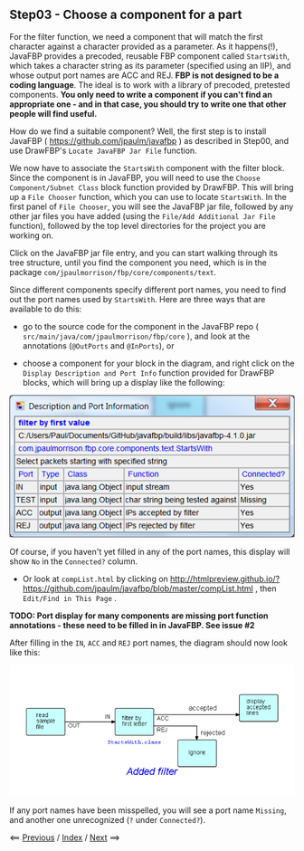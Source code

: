 <link href="../style.css" rel="stylesheet" type="text/css">

## Step03 - Choose a component for a part

For the filter function, we need a component that will match the first character against a character provided as a parameter. As it happens(!), JavaFBP provides a precoded, reusable FBP component called `StartsWith`, which takes a character string as its parameter (specified using an IIP), and whose output port names are ACC and REJ.  **FBP is not designed to be a coding language**.  The ideal is to work with a library of precoded, pretested components.  **You only need to write a component if you can't find an appropriate one - and in that case, you should try to write one that other people will find useful.**

How do we find a suitable component?  Well, the first step is to install JavaFBP ( https://github.com/jpaulm/javafbp ) as described in Step00, and use DrawFBP's `Locate JavaFBP Jar File` function.

We now have to associate the `StartsWith` component with the filter block.  Since the component is in JavaFBP, you will need to use the `Choose Component/Subnet Class` block function provided by DrawFBP. This will bring up a `File Chooser` function, which you can use to locate `StartsWith`. In the first panel of `File Chooser`, you will see the JavaFBP jar file, followed by any other jar files you have added (using the `File/Add Additional Jar File` function), followed by the top level directories for the project you are working on.

Click on the JavaFBP jar file entry, and you can start walking through its tree structure, until you find the component you need, which is in the package `com/jpaulmorrison/fbp/core/components/text`.

Since different components specify different port names, you need to find out the port names used by `StartsWith`.  Here are three ways that are available to do this:

- go to the source code for the component in the JavaFBP repo ( `src/main/java/com/jpaulmorrison/fbp/core` ), and look at the annotations (`@OutPorts` and `@InPorts`), or

- choose a component for your block in the diagram, and right click on the `Display Description and Port Info` function provided for DrawFBP blocks, which will bring up a display like the following:

![StartsWith ports](StartsWith.png)

Of course, if you haven't yet filled in any of the port names, this display will show `No` in the `Connected?` column.

- Or look at `compList.html` by clicking on http://htmlpreview.github.io/?https://github.com/jpaulm/javafbp/blob/master/compList.html , then `Edit/Find in This Page` .

**TODO: Port display for many components are missing port function annotations - these need to be filled in in JavaFBP.  See issue #2**

After filling in the `IN`, `ACC` and `REJ` port names, the diagram should now look like this:

![Diagram using StartsWith](Step03.png)

If any port names have been misspelled, you will see a port name `Missing`, and another one unrecognized (`?` under `Connected?`).

<span class=middle> &lt;== <a href="../Step02/">  Previous</a> / <a href="https://github.com/jpaulm/fbp-tutorial-filter-file/"> Index</a> / <a href="../Step04/"> Next</a> ==&gt;</span>
